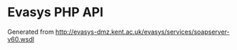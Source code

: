 Evasys PHP API
===

Generated from http://evasys-dmz.kent.ac.uk/evasys/services/soapserver-v60.wsdl
